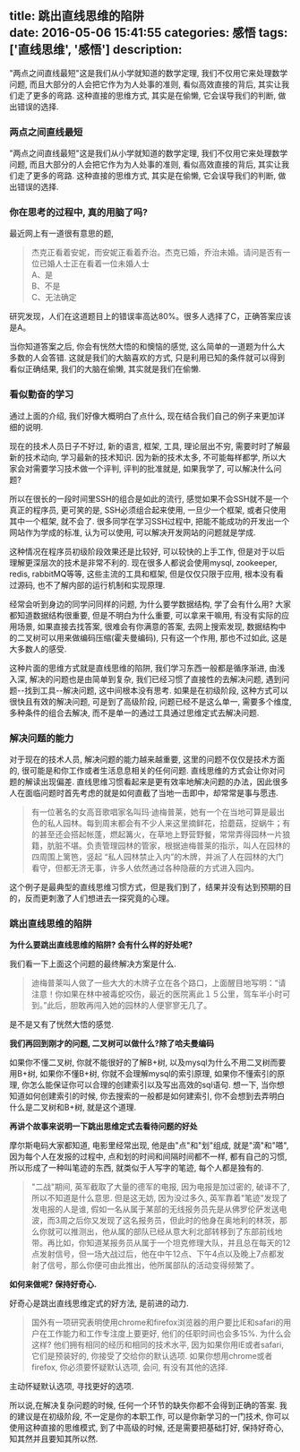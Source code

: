 title: 跳出直线思维的陷阱  
date: 2016-05-06 15:41:55
categories: 感悟
tags: ['直线思维', '感悟']
description:
---
"两点之间直线最短"这是我们从小学就知道的数学定理, 我们不仅用它来处理数学问题, 而且大部分的人会把它作为为人处事的准则, 看似高效直接的背后, 其实让我们走了更多的弯路. 这种直接的思维方式, 其实是在偷懒, 它会误导我们的判断, 做出错误的选择.  
<!--more-->
### 两点之间直线最短
"两点之间直线最短"这是我们从小学就知道的数学定理, 我们不仅用它来处理数学问题, 而且大部分的人会把它作为为人处事的准则, 看似高效直接的背后, 其实让我们走了更多的弯路. 这种直接的思维方式, 其实是在偷懒, 它会误导我们的判断, 做出错误的选择.
### 你在思考的过程中, 真的用脑了吗?
最近网上有一道很有意思的题, 
> 杰克正看着安妮，而安妮正看着乔治。杰克已婚，乔治未婚。请问是否有一位已婚人士正在看着一位未婚人士  
> A、是  
> B、不是  
> C、无法确定    

研究发现，人们在这道题目上的错误率高达80%。很多人选择了C，正确答案应该是A。  

当你知道答案之后, 你会有恍然大悟的和懊恼的感觉, 这么简单的一道题为什么大多数的人会答错. 这就是我们的大脑喜欢的方式, 只是利用已知的条件就可以得到看似正确结果, 我们的大脑在偷懒, 其实就是我们在偷懒.

### 看似勤奋的学习
通过上面的介绍, 我们好像大概明白了点什么, 现在结合我们自己的例子来更加详细的说明. 

现在的技术人员日子不好过, 新的语言, 框架, 工具, 理论层出不穷, 需要时时了解最新的技术动向, 学习最新的技术知识. 因为新的技术太多, 不可能每样都学, 所以大家会对需要学习技术做一个评判, 评判的批准就是, 如果我学了, 可以解决什么问题? 

所以在很长的一段时间里SSH的组合是如此的流行, 感觉如果不会SSH就不是一个真正的程序员, 更可笑的是, SSH必须组合起来使用, 一旦少一个框架, 或者只使用其中一个框架, 就不会了. 很多同学在学习SSH过程中, 把能不能成功的开发出一个网站作为学成的标准, 认为可以使用, 可以解决开发网站的问题就是学成.  

这种情况在程序员初级阶段效果还是比较好, 可以较快的上手工作, 但是对于以后理解更深层次的技术是非常不利的. 现在很多人都说会使用mysql, zookeeper, redis, rabbitMQ等等, 这些主流的工具和框架, 但是仅仅只限于应用, 根本没有看过源码, 也不了解内部的运行机制和实现原理. 

经常会听到身边的同学问同样的问题, 为什么要学数据结构, 学了会有什么用? 大家都知道数据结构很重要, 但是不明白为什么重要, 可以拿来干嘛用, 有没有实际的应用场景, 如果直接去找答案, 很难会有你满意的答案, 去网上搜索发现, 数据结构中的二叉树可以用来做编码压缩(霍夫曼编码), 只有这一个作用, 那也不过如此, 这是大多数人的感受.  

这种片面的思维方式就是直线思维的陷阱, 我们学习东西一般都是循序渐进, 由浅入深, 解决的问题也是由简单到复杂, 我们已经习惯了直接性的去解决问题, 遇到问题--找到工具--解决问题, 这中间根本没有思考. 如果是在初级阶段, 这种方式可以很快且有效的解决问题, 可是到了高级阶段, 问题已经不是这么单一, 需要多个维度, 多种条件的组合去解决, 而不是单一的通过工具通过思维定式去解决问题.   

### 解决问题的能力  
对于现在的技术人员, 解决问题的能力越来越重要, 这里的问题不仅仅是技术方面的, 很可能是和你工作或者生活息息相关的任何问题. 直线思维的方式会让你对问题的解读出现偏差. 直线思维习惯看起来是更有效率地解决问题的办法，因此很多人在面临问题时首先考虑的就是如何直截了当地一击即中，却常常是事与愿违.

> 有一位著名的女高音歌唱家名叫玛·迪梅普莱，她有一个在当地可算是最出色的私人园林。每到周末都会有不少人来这里摘鲜花，拾蘑菇，捉蜗牛；有的甚至还会搭起帐蓬，燃起篝火，在草地上野营野餐，常常弄得园林一片狼籍，肮脏不堪。负责管理园林的管家，根据迪梅普莱的指示，叫人在园林的四周围上篱笆，竖起 “私人园林禁止入内”的木牌，并派了人在园林的大门看守，但都无济无事，许多人依然通过各种隐蔽的方式进入园内。

这个例子是最典型的直线思维习惯方式，但是我们到了，结果并没有达到预期的目的，反而更刺激了人们想进去一探究竟的心理。

### 跳出直线思维的陷阱
**为什么要跳出直线思维的陷阱?  会有什么样的好处呢?**  

我们看一下上面这个问题的最终解决方案是什么. 
> 迪梅普莱叫人做了一些大大的木牌子立在各个路口，上面醒目地写明：“请注意！你如果在林中被毒蛇咬伤，最近的医院离此１５公里，驾车半小时可到。”此后，胆敢再闯入她的园林的人便寥寥无几了。

是不是又有了恍然大悟的感觉.  

**我们再回到刚才的问题, 二叉树可以做什么?除了哈夫曼编码**

如果你不懂二叉树, 你就不能很好的了解B+树, 以及mysql为什么不用二叉树而要用B+树, 如果你不懂B+树, 你就不会理解mysql的索引原理, 如果你不懂索引的原理, 你怎么能保证你可以合理的创建索引以及写出高效的sql语句. 想一下, 当你想知道如何创建索引的时候, 你去搜索的一般都是如何建索引, 你不会想到去弄明白什么是二叉树和B+树, 就是这个道理. 

**再讲个故事来说明一下跳出思维定式去看待问题的好处**  

摩尔斯电码大家都知道, 电影里经常出现, 他是由"点"和"划"组成, 就是"滴"和"嗒",  因为每个人在发报的过程中, 点和划的时间和间隔时间都不一样, 都有自己的习惯, 所以形成了一种叫笔迹的东西, 就类似于人写字的笔迹, 每个人都是独有的.   
> "二战"期间, 英军截取了大量的德军的电报, 因为电报是加过密的, 破译不了, 所以不知道是什么意思. 但是这无妨, 因为没过多久, 英军靠着"笔迹"发现了发电报的人是谁, 假如一名从属于某部的无线报务员先是从佛罗伦萨发送电波，而3周之后你又发现了这名报务员，但此时的他身在奥地利的林茨，那么你就可以推测出，他从属的部队已经从意大利北部转移到了东部前线地带。再比如，你知道某报务员从属于一个坦克修理大队，并且总在每天的12点发射信号，但一场大战过后，他在中午12点、下午4点以及晚上7点都发射了信号，那么你便可由此推出，他所属部队的活动变得频繁了。  

**如何来做呢? 保持好奇心.**  

好奇心是跳出直线思维定式的好方法, 是前进的动力.  
> 国外有一项研究表明使用chrome和firefox浏览器的用户要比IE和safari的用户在工作能力和工作专注度上要更好, 他们的任职时间也会多15%. 为什么会这样? 他们拥有相同的经历和相同的技术水平, 因为如果你用IE或者safari, 它们是预装好的, 你接受了交给你的默认选项. 如果你想用chrome或者firefox, 你必须要怀疑默认选项, 会问, 有没有其他的选择.  

主动怀疑默认选项, 寻找更好的选项.  

所以说,在解决复杂问题的时候, 任何一个环节的缺失你都不会得到正确的答案. 我的建议是在初级阶段, 不一定是你的本职工作, 可以是你新学习的一门技术, 你可以使用这种直接的思维模式, 到了中高级的时候, 还是需要把基础打好, 保持好奇心, 知其然并且要知其所以然.